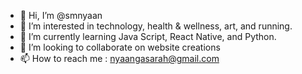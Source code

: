 - 👋 Hi, I’m @smnyaan
- 👀 I’m interested in technology, health & wellness, art, and running.
- 🌱 I’m currently learning Java Script, React Native, and Python.
- 💞️ I’m looking to collaborate on website creations
- 📫 How to reach me : nyaangasarah@gmail.com

<!---
smnyaan/smnyaan is a ✨ special ✨ repository because its `README.md` (this file) appears on your GitHub profile.
You can click the Preview link to take a look at your changes.
--->
